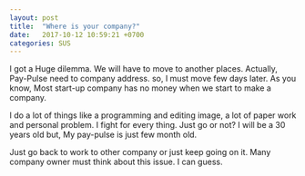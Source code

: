 ```yaml
---
layout: post
title:  "Where is your company?"
date:   2017-10-12 10:59:21 +0700
categories: SUS
---
```

I got a Huge dilemma.
We will have to move to another places.
Actually, Pay-Pulse need to company address. so, I must move few days later.
As you know, Most start-up company has no money when we start to make a company.

I do a lot of things like a programming and editing image, a lot of paper work and personal problem.
I fight for every thing. Just go or not?
I will be a 30 years old but, My pay-pulse is just few month old.

Just go back to work to other company or just keep going on it.
Many company owner must think about this issue. I can guess.
